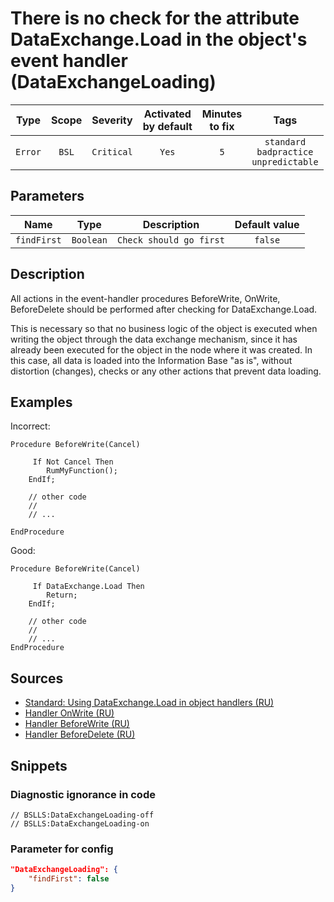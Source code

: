 # There is no check for the attribute DataExchange.Load in the object's event handler (DataExchangeLoading)

|   Type    |    Scope    |  Severity   |    Activated<br>by default    |    Minutes<br>to fix    |                            Tags                            |
|:--------:|:-----------------------------:|:-----------:|:------------------------------:|:-----------------------------------:|:----------------------------------------------------------:|
| `Error` |             `BSL`             | `Critical` |              `Yes`              |                 `5`                 |       `standard`<br>`badpractice`<br>`unpredictable`       |

## Parameters


|     Name     |   Type    |           Description            |    Default value    |
|:-----------:|:--------:|:-----------------------------:|:------------------------------:|
| `findFirst` | `Boolean` | `Check should go first` |            `false`             |
<!-- Блоки выше заполняются автоматически, не трогать -->
## Description
<!-- Описание диагностики заполняется вручную. Необходимо понятным языком описать смысл и схему работу -->
All actions in the event-handler procedures BeforeWrite, OnWrite, BeforeDelete should be performed after checking for DataExchange.Load.

This is necessary so that no business logic of the object is executed when writing the object through the data exchange mechanism, since it has already been executed for the object in the node where it was created. In this case, all data is loaded into the Information Base "as is", without distortion (changes), checks or any other actions that prevent data loading.

## Examples
<!-- В данном разделе приводятся примеры, на которые диагностика срабатывает, а также можно привести пример, как можно исправить ситуацию -->

Incorrect:
```bsl
Procedure BeforeWrite(Cancel) 

     If Not Cancel Then
        RumMyFunction();
    EndIf;

    // other code
    //
    // ...

EndProcedure
```
Good:
```bsl
Procedure BeforeWrite(Cancel) 

     If DataExchange.Load Then
        Return;
    EndIf;

    // other code
    //
    // ...
EndProcedure
```

## Sources
<!-- Необходимо указывать ссылки на все источники, из которых почерпнута информация для создания диагностики -->

* [Standard: Using DataExchange.Load in object handlers (RU)](https://its.1c.ru/db/v8std#content:773)
* [Handler OnWrite (RU)](https://its.1c.ru/db/v8std#content:465)
* [Handler BeforeWrite (RU)](https://its.1c.ru/db/v8std#content:464)
* [Handler BeforeDelete (RU)](https://its.1c.ru/db/v8std#content:752)

## Snippets

<!-- Блоки ниже заполняются автоматически, не трогать -->
### Diagnostic ignorance in code

```bsl
// BSLLS:DataExchangeLoading-off
// BSLLS:DataExchangeLoading-on
```

### Parameter for config

```json
"DataExchangeLoading": {
    "findFirst": false
}
```
